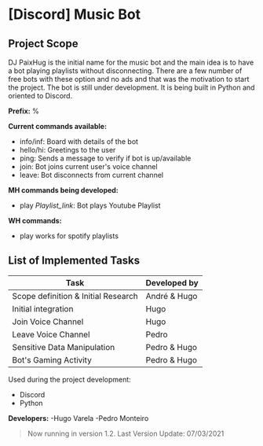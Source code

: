 # [Discord] Music Bot

## Project Scope
DJ PaixHug is the initial name for the music bot and the main idea is to have a bot playing playlists without disconnecting. There are a few number of free bots with these option and no ads and that was the motivation to start the project.
The bot is still under development. It is being built in Python and oriented to Discord.

**Prefix:** %

**Current commands available:**
- info/inf: Board with details of the bot
- hello/hi: Greetings to the user
- ping: Sends a message to verify if bot is up/available
- join: Bot joins current user's voice channel
- leave: Bot disconnects from current channel

**MH commands being developed:**
- play *Playlist_link*: Bot plays Youtube Playlist

**WH commands:**
- play works for spotify playlists

## List of Implemented Tasks
Task | Developed by
------------ | -------------
Scope definition & Initial Research | André & Hugo
Initial integration | Hugo
Join Voice Channel | Hugo
Leave Voice Channel | Pedro
Sensitive Data Manipulation | Pedro & Hugo
Bot's Gaming Activity | Pedro & Hugo


Used during the project development:
- Discord
- Python

**Developers:**
-Hugo Varela
-Pedro Monteiro

>Now running in version 1.2. Last Version Update: 07/03/2021
